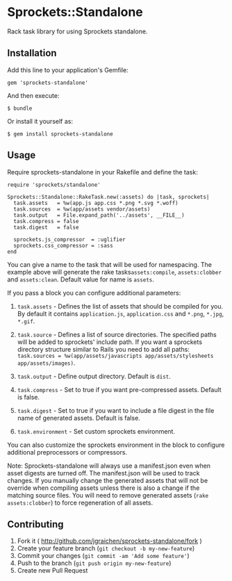 # Sprockets::Standalone

Rack task library for using Sprockets standalone.

## Installation

Add this line to your application's Gemfile:

    gem 'sprockets-standalone'

And then execute:

    $ bundle

Or install it yourself as:

    $ gem install sprockets-standalone

## Usage

Require sprockets-standalone in your Rakefile and define the task:

```
require 'sprockets/standalone'

Sprockets::Standalone::RakeTask.new(:assets) do |task, sprockets|
  task.assets   = %w(app.js app.css *.png *.svg *.woff)
  task.sources  = %w(app/assets vendor/assets)
  task.output   = File.expand_path('../assets', __FILE__)
  task.compress = false
  task.digest   = false

  sprockets.js_compressor  = :uglifier
  sprockets.css_compressor = :sass
end
```

You can give a name to the task that will be used for namespacing. The example above will generate the rake tasks`assets:compile`, `assets:clobber` and `assets:clean`. Default value for name is `assets`.

If you pass a block you can configure additional parameters:

1)	`task.assets` - Defines the list of assets that should be compiled for you. By default it contains `application.js`, `application.css` and `*.png`, `*.jpg`, `*.gif`.

2)	`task.source` - Defines a list of source directories. The specified paths will be added to sprockets' include path. If you want a sprockets directory structure similar to Rails you need to add all paths: `task.sources = %w(app/assets/javascripts app/assets/stylesheets app/assets/images)`.

3)	`task.output` - Define output directory. Default is `dist`.

4)	`task.compress` - Set to true if you want pre-compressed assets. Default is false.

5)	`task.digest` - Set to true if you want to include a file digest in the file name of generated assets. Default is false.

6)	`task.environment` - Set custom sprockets environment.

You can also customize the sprockets environment in the block to configure additional preprocessors or compressors.

Note: Sprockets-standalone will always use a manifest.json even when asset digests are turned off. The manifest.json will be used to track changes. If you manually change the generated assets that will not be override when compiling assets unless there is also a change if the matching source files.
You will need to remove generated assets (`rake assets:clobber`) to force regeneration of all assets.

## Contributing

1. Fork it ( http://github.com/jgraichen/sprockets-standalone/fork )
2. Create your feature branch (`git checkout -b my-new-feature`)
3. Commit your changes (`git commit -am 'Add some feature'`)
4. Push to the branch (`git push origin my-new-feature`)
5. Create new Pull Request
